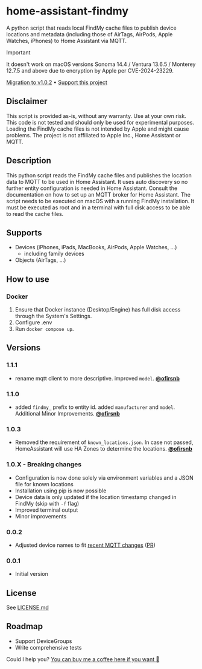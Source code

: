 # home-assistant-findmy
A python script that reads local FindMy cache files to publish device locations and metadata (including those of AirTags, AirPods, Apple Watches, iPhones) to Home Assistant via MQTT.

> [!IMPORTANT]
> It doesn't work on macOS versions Sonoma 14.4 / Ventura 13.6.5 / Monterey 12.7.5 and above due to encryption by Apple per CVE-2024-23229.

[Migration to v1.0.2](https://github.com/muehlt/home-assistant-findmy/tree/main/.github/MIGRATION_GUIDE/1.0.2.md) • 
[Support this project](https://buymeacoffee.com/muehlt)


## Disclaimer

This script is provided as-is, without any warranty. Use at your own risk.
This code is not tested and should only be used for experimental purposes.
Loading the FindMy cache files is not intended by Apple and might cause problems.
The project is not affiliated to Apple Inc., Home Assistant or MQTT.

## Description

This python script reads the FindMy cache files and publishes the location 
data to MQTT to be used in Home Assistant. It uses auto discovery so no 
further entity configuration is needed in Home Assistant. Consult the 
documentation on how to set up an MQTT broker for Home Assistant. The script
needs to be executed on macOS with a running FindMy installation. It must 
be executed as root and in a terminal with full disk access to be able 
to read the cache files.

## Supports
- Devices (iPhones, iPads, MacBooks, AirPods, Apple Watches, ...)
    - including family devices
- Objects (AirTags, ...)

## How to use

### Docker
1. Ensure that Docker instance (Desktop/Engine) has full disk access through the System's Settings.
2. Configure .env
3. Run `docker compose up`.

## Versions

### 1.1.1
- rename mqtt client to more descriptive.  improved `model`.  **[@ofirsnb](https://github.com/ofirsnb)**

### 1.1.0
- added `findmy_` prefix to entity id.   added `manufacturer` and `model`.  Additional Minor Improvements.  **[@ofirsnb](https://github.com/ofirsnb)**

### 1.0.3
- Removed the requirement of `known_locations.json`.   In case not passed,  HomeAssistant will use HA Zones to determine the locations. **[@ofirsnb](https://github.com/ofirsnb)**

### 1.0.X - Breaking changes
- Configuration is now done solely via environment variables and a JSON file for known locations
- Installation using pip is now possible
- Device data is only updated if the location timestamp changed in FindMy (skip with `-f` flag)
- Improved terminal output
- Minor improvements

### 0.0.2
- Adjusted device names to fit [recent MQTT changes](https://community.home-assistant.io/t/psa-mqtt-name-changes-in-2023-8/598099) ([PR](https://github.com/muehlt/home-assistant-findmy/pull/4))

### 0.0.1
- Initial version

## License

See [LICENSE.md](https://github.com/muehlt/home-assistant-findmy/blob/main/LICENSE.md)

## Roadmap

- Support DeviceGroups
- Write comprehensive tests

Could I help you? [You can buy me a coffee here if you want 🙏](https://buymeacoffee.com/muehlt)
